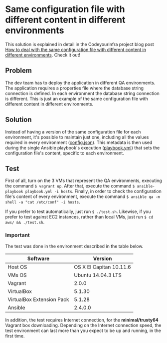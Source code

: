 # Same configuration file with different content in different environments

This solution is explained in detail in the Codeyourinfra project blog post [How to deal with the same configuration file with different content in different environments](http://codeyourinfra.today/how-to-deal-with-the-same-configuration-file-with-different-content-in-different-environments). Check it out!

## Problem

The dev team has to deploy the application in different QA environments. The application requires a properties file where the database string connection is defined. In each environment the database string connection is different. This is just an example of the same configuration file with different content in different environments.

## Solution

Instead of having a version of the same configuration file for each environment, it's possible to maintain just one, including all the values required in every environment ([config.json](https://github.com/esign-consulting/codeyourinfra/blob/master/same_cfgfile_diff_content/config.json)). This metadata is then used during the single Ansible playbook's execution ([playbook.yml](https://github.com/esign-consulting/codeyourinfra/blob/master/same_cfgfile_diff_content/playbook.yml)) that sets the configuration file's content, specific to each environment. 

## Test

First of all, turn on the 3 VMs that represent the QA environments, executing the command `$ vagrant up`. After that, execute the command `$ ansible-playbook playbook.yml -i hosts`. Finally, in order to check the configuration file's content of every environment, execute the command `$ ansible qa -m shell -a "cat /etc/conf" -i hosts`.

If you prefer to test automatically, just run `$ ./test.sh`. Likewise, if you prefer to test against EC2 instances, rather than local VMs, just run `$ cd aws/ && ./test.sh`.

### Important

The test was done in the environment described in the table below.

Software | Version
--- | -----
Host OS | OS X El Capitan 10.11.6
VMs OS | Ubuntu 14.04.3 LTS
Vagrant | 2.0.0
VirtualBox | 5.1.30
VirtualBox Extension Pack | 5.1.28
Ansible | 2.4.0.0

In addition, the test requires Internet connection, for the **minimal/trusty64** Vagrant box downloading. Depending on the Internet connection speed, the test environment can last more than you expect to be up and running, in the first time.
